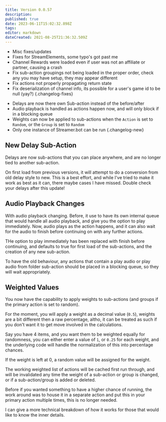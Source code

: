 ```yaml
---
title: Version 0.0.57
description: 
published: true
date: 2023-06-11T15:02:32.898Z
tags: 
editor: markdown
dateCreated: 2021-08-25T21:36:32.509Z
---
```


* Misc fixes/updates
* Fixes for StreamElements, some typo's got past me
* Channel Rewards were loaded even if user was not an affiliate or partner, causing a crash
* Fix sub-action groupings not being loaded in the proper order, check any you may have setup, they may appear different
* Fix actions not properly propagating return state
* Fix deserialization of channel info, its possible for a user's game id to be null (yay?)
{.changelog-fixes}

<span></span>

* Delays are now there own Sub-action instead of the before/after
* Audio playback is handled as actions happen now, and will only block if in a blocking queue
* Weights can now be applied to sub-actions when the `Action` is set to `Random`, or the `Group` is set to `Random`
* Only one instance of Streamer.bot can be run
{.changelog-new}

## New Delay Sub-Action
Delays are now sub-actions that you can place anywhere, and are no longer tied to another sub-action.

On first load from previous versions, it will attempt to do a conversion from old delay style to new.  This is a best effort, and while I've tried to make it work as best as it can, there maybe cases I have missed.  Double check your delays after this update!

## Audio Playback Changes
With audio playback changing.  Before, it use to have its own internal queue that would handle all audio playback, and give you the option to play immediately.  Now, audio plays as the action happens, and it can also wait for the audio to finish before continuing on with any further actions.

THe option to play immediately has been replaced with finish before continuing, and defaults to true for first load of the sub-actions, and the creation of any new sub-action.

To have the old behaviour, any actions that contain a play audio or play audio from folder sub-action should be placed in a blocking queue, so they will wait appropriately.

## Weighted Values
You now have the capability to apply weights to sub-actions (and groups if the primary action is set to random).

For the moment, you will apply a weight as a decimal value (`0.5`), weights are a bit different then a raw percentage, altho, it can be treated as such if you don't want it to get move involved in the calculations.

Say you have 4 items, and you want them to be weighted equally for randomness, you can either enter a value of `1`, or `0.25` for each weight, and the underlying code will handle the normalization of this into percentage chances.

If the weight is left at 0, a random value will be assigned for the weight.

The working weighted list of actions will be cached first run through, and will be invalidated any time the weight of a sub-action or group is changed, or if a sub-action/group is added or deleted.

Before if you wanted something to have a higher chance of running, the work around was to house it in a separate action and put this in your primary action multiple times, this is no longer needed.

I can give a more technical breakdown of how it works for those that would like to know the inner details.